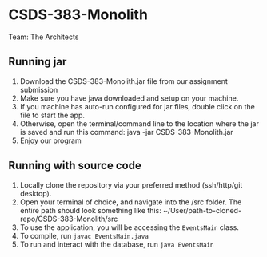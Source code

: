 # CSDS-383-Monolith
Team: The Architects
## Running jar
1. Download the CSDS-383-Monolith.jar file from our assignment submission
2. Make sure you have java downloaded and setup on your machine.
3. If you machine has auto-run configured for jar files, double click on the file to start the app.
4. Otherwise, open the terminal/command line to the location where the jar is saved and run this command: java -jar CSDS-383-Monolith.jar
5. Enjoy our program


## Running with source code
1. Locally clone the repository via your preferred method (ssh/http/git desktop). 
2. Open your terminal of choice, and navigate into the /src folder. The entire path should look something like this: ~/User/path-to-cloned-repo/CSDS-383-Monolith/src
3. To use the application, you will be accessing the `EventsMain` class. 
4. To compile, run `javac EventsMain.java`
5. To run and interact with the database, run `java EventsMain`

